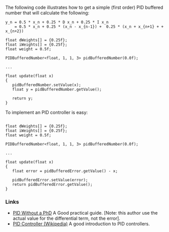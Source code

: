The following code illustrates how to get a simple (first order) PID buffered number that will calculate the following:

```
y_n = 0.5 * x_n + 0.25 * D x_n + 0.25 * I x_n
    = 0.5 * x_n + 0.25 * (x_n - x_{n-1}) +  0.25 * (x_n + x_{n+1} + + x_{n+2})
```

```
float dWeights[] = {0.25f};
float iWeights[] = {0.25f};
float weight = 0.5f;

PIDBufferedNumber<float, 1, 1, 3> pidBufferedNumber(0.0f);

...

float update(float x)
{
   pidBufferedNumber.setValue(x);
   float y = pidBufferedNumber.getValue();

   return y;
}
```

To implement an PID controller is easy:

```

float dWeights[] = {0.25f};
float iWeights[] = {0.25f};
float weight = 0.5f;

PIDBufferedNumber<float, 1, 1, 3> pidBufferedNumber(0.0f);

...

float update(float x)
{
   float error = pidBufferedError.getValue() - x;
 
   pidBufferedError.setValue(error);
   return pidBufferedError.getValue();
}

```

### Links ###
  * [PID Without a PhD](http://www.embedded.com/2000/0010/0010feat3.htm) A Good practical guide. [Note: this author use the actual value for the differential term, not the error].
  * [PID Controller (Wikipedia)](http://en.wikipedia.org/wiki/PID_controller) A good introduction to PID controllers.